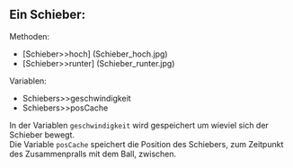Ein Schieber:
-------------
Methoden:
- [Schieber>>hoch] (Schieber_hoch.jpg)
- [Schieber>>runter] (Schieber_runter.jpg)

Variablen:
- Schiebers>>geschwindigkeit
- Schiebers>>posCache


In der Variablen `geschwindigkeit` wird gespeichert um wieviel sich der Schieber bewegt.  
Die Variable `posCache` speichert die Position des Schiebers, zum Zeitpunkt des 
Zusammenpralls mit dem Ball, zwischen.
